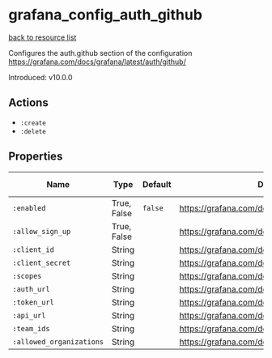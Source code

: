 # grafana_config_auth_github

[back to resource list](https://github.com/sous-chefs/grafana#resources)

Configures the auth.github section of the configuration <https://grafana.com/docs/grafana/latest/auth/github/>

Introduced: v10.0.0

## Actions

- `:create`
- `:delete`

## Properties

| Name                                | Type        | Default | Description                                                   | Allowed Values |
| ----------------------------------- | ----------- | ------- | ------------------------------------------------------------- | -------------- |
| `:enabled`                          | True, False | `false` | <https://grafana.com/docs/grafana/latest/auth/github/> | true, false    |
| `:allow_sign_up`                    | True, False |         | <https://grafana.com/docs/grafana/latest/auth/github/> | true, false    |
| `:client_id`                        | String      |         | <https://grafana.com/docs/grafana/latest/auth/github/> |                |
| `:client_secret`                    | String      |         | <https://grafana.com/docs/grafana/latest/auth/github/> |                |
| `:scopes`                           | String      |         | <https://grafana.com/docs/grafana/latest/auth/github/> |                |
| `:auth_url`                         | String      |         | <https://grafana.com/docs/grafana/latest/auth/github/> |                |
| `:token_url`                        | String      |         | <https://grafana.com/docs/grafana/latest/auth/github/> |                |
| `:api_url`                          | String      |         | <https://grafana.com/docs/grafana/latest/auth/github/> |                |
| `:team_ids`                         | String      |         | <https://grafana.com/docs/grafana/latest/auth/github/> |                |
| `:allowed_organizations`            | String      |         | <https://grafana.com/docs/grafana/latest/auth/github/> |                |
